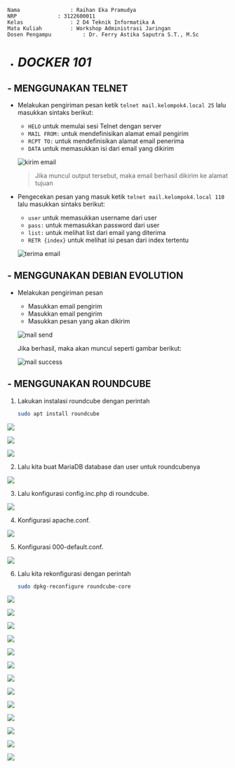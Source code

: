     Nama		        : Raihan Eka Pramudya
    NRP		        : 3122600011
    Kelas		        : 2 D4 Teknik Informatika A
    Mata Kuliah	        : Workshop Administrasi Jaringan
    Dosen Pengampu	        : Dr. Ferry Astika Saputra S.T., M.Sc
    

- # _DOCKER 101_

## - MENGGUNAKAN TELNET

- Melakukan pengiriman pesan
  ketik `telnet mail.kelompok4.local 25` lalu masukkan sintaks berikut:
  - `HELO` untuk memulai sesi Telnet dengan server
  - `MAIL FROM:` untuk mendefinisikan alamat email pengirim
  - `RCPT TO:` untuk mendefinisikan alamat email penerima
  - `DATA` untuk memasukkan isi dari email yang dikirim
  
  ![kirim email](assets/kirim%20email.png)
  >Jika muncul output tersebut, maka email berhasil dikirim ke alamat tujuan

- Pengecekan pesan yang masuk
  ketik `telnet mail.kelompok4.local 110` lalu masukkan sintaks berikut:
  - `user` untuk memasukkan username dari user
  - `pass:` untuk memasukkan password dari user
  - `list:` untuk melihat list dari email yang diterima
  - `RETR {index}` untuk melihat isi pesan dari index tertentu
  
  ![terima email](assets/accept%20email.png)
  
## - MENGGUNAKAN DEBIAN EVOLUTION

- Melakukan pengiriman pesan
  - Masukkan email pengirim
  - Masukkan email pengirim
  - Masukkan pesan yang akan dikirim
  
  ![mail send](assets/evol%20send%20email.png)

  Jika berhasil, maka akan muncul seperti gambar berikut: 

  ![mail success](assets/evol%20success.png)
  
## - MENGGUNAKAN ROUNDCUBE

1. Lakukan instalasi roundcube dengan perintah
   ```bash
   sudo apt install roundcube
   ```
![](assets/rc1.png)

![](assets/rc2.png)

![](assets/rc3.png)

2. Lalu kita buat MariaDB database dan user untuk roundcubenya

![](assets/rc4.png)

3. Lalu konfigurasi config.inc.php di roundcube.

![](assets/rc5.png)

4. Konfigurasi apache.conf.

![](assets/rc6.png)

5. Konfigurasi 000-default.conf.

![](assets/rc7.png)

6. Lalu kita rekonfigurasi dengan perintah
   ```bash
   sudo dpkg-reconfigure roundcube-core
   ```
![](assets/rc8.png)

![](assets/rc9.png)

![](assets/rc10.png)

![](assets/rc11.png)

![](assets/rc12.png)

![](assets/rc13.png)

![](assets/rc14.png)

![](assets/rc15.png)

![](assets/rc16.png)

![](assets/rc17.png)

![](assets/rc18.png)

![](assets/rc19.png)

![](assets/rc20.png)
